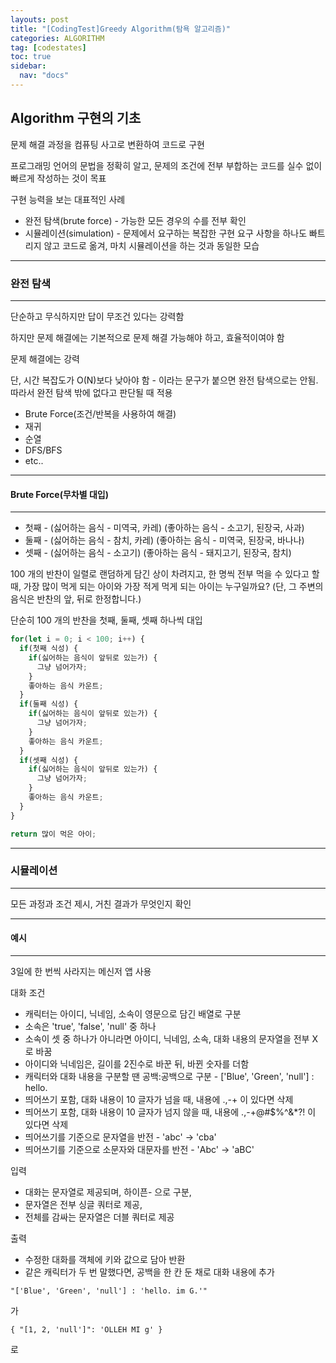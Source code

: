 ```yaml
---
layouts: post
title: "[CodingTest]Greedy Algorithm(탐욕 알고리즘)"
categories: ALGORITHM
tag: [codestates]
toc: true
sidebar:
  nav: "docs"
---
```


## Algorithm 구현의 기초

문제 해결 과정을 컴퓨팅 사고로 변환하여 코드로 구현

프로그래밍 언어의 문법을 정확히 알고, 문제의 조건에 전부 부합하는 코드를 실수 없이 빠르게 작성하는 것이 목표

구현 능력을 보는 대표적인 사례

- 완전 탐색(brute force) - 가능한 모든 경우의 수를 전부 확인
- 시뮬레이션(simulation) - 문제에서 요구하는 복잡한 구현 요구 사항을 하나도 빠트리지 않고 코드로 옮겨, 마치 시뮬레이션을 하는 것과 동일한 모습

---

### 완전 탐색

---

단순하고 무식하지만 답이 무조건 있다는 강력함

하지만 문제 해결에는 기본적으로 문제 해결 가능해야 하고, 효율적이여야 함

문제 해결에는 강력

단, 시간 복잡도가 O(N)보다 낮아야 함 - 이라는 문구가 붙으면 완전 탐색으로는 안됨. 따라서 완전 탐색 밖에 없다고 판단될 때 적용

- Brute Force(조건/반복을 사용하여 해결)
- 재귀
- 순열
- DFS/BFS
- etc..

---

#### Brute Force(무차별 대입)

---

- 첫째 - (싫어하는 음식 - 미역국, 카레) (좋아하는 음식 - 소고기, 된장국, 사과)
- 둘째 - (싫어하는 음식 - 참치, 카레) (좋아하는 음식 - 미역국, 된장국, 바나나)
- 셋째 - (싫어하는 음식 - 소고기) (좋아하는 음식 - 돼지고기, 된장국, 참치)

100 개의 반찬이 일렬로 랜덤하게 담긴 상이 차려지고, 한 명씩 전부 먹을 수 있다고 할 때, 가장 많이 먹게 되는 아이와 가장 적게 먹게 되는 아이는 누구일까요? (단, 그 주변의 음식은 반찬의 앞, 뒤로 한정합니다.)

단순히 100 개의 반찬을 첫째, 둘째, 셋째 하나씩 대입

```js
for(let i = 0; i < 100; i++) {
  if(첫째 식성) {
    if(싫어하는 음식이 앞뒤로 있는가) {
      그냥 넘어가자;
    }
    좋아하는 음식 카운트;
  }
  if(둘째 식성) {
    if(싫어하는 음식이 앞뒤로 있는가) {
      그냥 넘어가자;
    }
    좋아하는 음식 카운트;
  }
  if(셋째 식성) {
    if(싫어하는 음식이 앞뒤로 있는가) {
      그냥 넘어가자;
    }
    좋아하는 음식 카운트;
  }
}

return 많이 먹은 아이;
```

---

### 시뮬레이션

---

모든 과정과 조건 제시, 거친 결과가 무엇인지 확인

---

#### 예시

---

3일에 한 번씩 사라지는 메신저 앱 사용

대화 조건

- 캐릭터는 아이디, 닉네임, 소속이 영문으로 담긴 배열로 구분
- 소속은 'true', 'false', 'null' 중 하나
- 소속이 셋 중 하나가 아니라면 아이디, 닉네임, 소속, 대화 내용의 문자열을 전부 X로 바꿈
- 아이디와 닉네임은, 길이를 2진수로 바꾼 뒤, 바뀐 숫자를 더함
- 캐릭터와 대화 내용을 구분할 땐 공백:공백으로 구분 - ['Blue', 'Green', 'null'] : hello.
- 띄어쓰기 포함, 대화 내용이 10 글자가 넘을 때, 내용에 .,-+ 이 있다면 삭제
- 띄어쓰기 포함, 대화 내용이 10 글자가 넘지 않을 때, 내용에 .,-+@#$%^&\*?! 이 있다면 삭제
- 띄어쓰기를 기준으로 문자열을 반전 - 'abc' -> 'cba'
- 띄어쓰기를 기준으로 소문자와 대문자를 반전 - 'Abc' -> 'aBC'

입력

- 대화는 문자열로 제공되며, 하이픈- 으로 구분,
- 문자열은 전부 싱글 쿼터로 제공,
- 전체를 감싸는 문자열은 더블 쿼터로 제공

출력

- 수정한 대화를 객체에 키와 값으로 담아 반환
- 같은 캐릭터가 두 번 말했다면, 공백을 한 칸 둔 채로 대화 내용에 추가

`"['Blue', 'Green', 'null'] : 'hello. im G.'"`

가

`{ "[1, 2, 'null']": 'OLLEH MI g' }`

로
